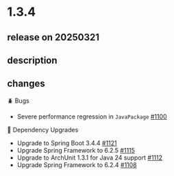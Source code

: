 # 1.3.4

## release on 20250321

## description

## changes

🪲 Bugs

* Severe performance regression in <code>JavaPackage</code> <a href="https://github.com/spring-projects/spring-modulith/issues/1100" data-hovercard-type="issue" data-hovercard-url="/spring-projects/spring-modulith/issues/1100/hovercard">#1100</a>

🔨 Dependency Upgrades

* Upgrade to Spring Boot 3.4.4 <a href="https://github.com/spring-projects/spring-modulith/issues/1121" data-hovercard-type="issue" data-hovercard-url="/spring-projects/spring-modulith/issues/1121/hovercard">#1121</a>
* Upgrade Spring Framework to 6.2.5 <a href="https://github.com/spring-projects/spring-modulith/issues/1115" data-hovercard-type="issue" data-hovercard-url="/spring-projects/spring-modulith/issues/1115/hovercard">#1115</a>
* Upgrade to ArchUnit 1.3.1 for Java 24 support <a href="https://github.com/spring-projects/spring-modulith/issues/1112" data-hovercard-type="issue" data-hovercard-url="/spring-projects/spring-modulith/issues/1112/hovercard">#1112</a>
* Upgrade Spring Framework to 6.2.4 <a href="https://github.com/spring-projects/spring-modulith/issues/1108" data-hovercard-type="issue" data-hovercard-url="/spring-projects/spring-modulith/issues/1108/hovercard">#1108</a>

